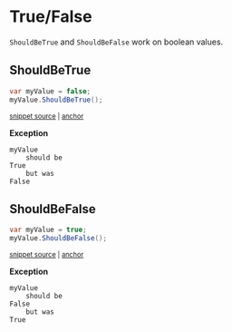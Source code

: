 # True/False

`ShouldBeTrue` and `ShouldBeFalse` work on boolean values.


## ShouldBeTrue

<!-- snippet: ShouldBeTrueFalseExamples.ShouldBeTrue.codeSample.approved.cs -->
<a id='snippet-ShouldBeTrueFalseExamples.ShouldBeTrue.codeSample.approved.cs'></a>
```cs
var myValue = false;
myValue.ShouldBeTrue();
```
<sup><a href='/src/DocumentationExamples/CodeExamples/ShouldBeTrueFalseExamples.ShouldBeTrue.codeSample.approved.cs#L1-L2' title='File snippet `ShouldBeTrueFalseExamples.ShouldBeTrue.codeSample.approved.cs` was extracted from'>snippet source</a> | <a href='#snippet-ShouldBeTrueFalseExamples.ShouldBeTrue.codeSample.approved.cs' title='Navigate to start of snippet `ShouldBeTrueFalseExamples.ShouldBeTrue.codeSample.approved.cs`'>anchor</a></sup>
<!-- endSnippet -->

**Exception**

<!-- include: ShouldBeTrueFalseExamples.ShouldBeTrue.exceptionText.approved.txt. path: /src/DocumentationExamples/CodeExamples/ShouldBeTrueFalseExamples.ShouldBeTrue.exceptionText.approved.txt -->
```
myValue
    should be
True
    but was
False
```
<!-- endInclude -->


## ShouldBeFalse

<!-- snippet: ShouldBeTrueFalseExamples.ShouldBeFalse.codeSample.approved.cs -->
<a id='snippet-ShouldBeTrueFalseExamples.ShouldBeFalse.codeSample.approved.cs'></a>
```cs
var myValue = true;
myValue.ShouldBeFalse();
```
<sup><a href='/src/DocumentationExamples/CodeExamples/ShouldBeTrueFalseExamples.ShouldBeFalse.codeSample.approved.cs#L1-L2' title='File snippet `ShouldBeTrueFalseExamples.ShouldBeFalse.codeSample.approved.cs` was extracted from'>snippet source</a> | <a href='#snippet-ShouldBeTrueFalseExamples.ShouldBeFalse.codeSample.approved.cs' title='Navigate to start of snippet `ShouldBeTrueFalseExamples.ShouldBeFalse.codeSample.approved.cs`'>anchor</a></sup>
<!-- endSnippet -->

**Exception**

<!-- include: ShouldBeTrueFalseExamples.ShouldBeFalse.exceptionText.approved.txt. path: /src/DocumentationExamples/CodeExamples/ShouldBeTrueFalseExamples.ShouldBeFalse.exceptionText.approved.txt -->
```
myValue
    should be
False
    but was
True
```
<!-- endInclude -->
